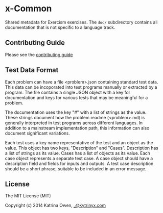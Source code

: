 # x-Common

Shared metadata for Exercism exercises.
The `doc/` subdirectory contains all documentation that is not specific to a language track.

## Contributing Guide

Please see the [contributing guide](https://github.com/exercism/x-api/blob/master/CONTRIBUTING.md#the-exercise-data)

## Test Data Format

Each problem can have a file &lt;problem>.json containing standard test data.
This data can be incoporated into test programs manually or extracted by a
program.  The file contains a single JSON object with a key for documentation
and keys for various tests that may be meaningful for a problem.

The documentation uses the key "#" with a list of strings as the value.
These strings document how the problem readme (&lt;problem>.md) is generally
interpreted in test programs across different languages.  In addition to a
mainstream implementation path, this information can also document significant
variations.

Each test uses a key name representative of the test and an object as the
value.  This object has two keys, "Description" and "Cases".  Description has
a list of strings as its value.  Cases has a list of objects as its value.
Each case object represents a separate test case.  A case object should have
a description field and fields for inputs and outputs.  A test case description should be a short phrase, suitable to be included in an error message.

## License

The MIT License (MIT)

Copyright (c) 2014 Katrina Owen, _@kytrinyx.com
